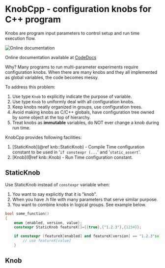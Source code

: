 # KnobCpp - configuration knobs for C++ program 
Knobs are program input parameters to control setup
and run time execution flow. 

![Online documentation](https://codedocs.xyz/curoles/knobcpp.svg)

Online documentation available at [CodeDocs](https://codedocs.xyz/curoles/knobcpp/)

Why? Many programs to run multi-parameter experiments require configuration knobs.
When there are many knobs and they all implemented as global variables,
the code becomes messy.

To address this problem:
 1. Use type `Knob` to explicitly indicate the purpose of variable.
 2. Use type `Knob` to uniformly deal with
    all configuration knobs.
 3. Keep knobs neatly organized in groups, use configuration trees.
 4. Avoid making knobs as C/C++ globals, have configuration tree owned
    by some object at the top of hierarchy.
 5. Treat knobs as **immutable** variables, do NOT ever change a knob
    during run time.

KnobCpp provides following facilities:
 1. [StaticKnob](@ref knb::StaticKnob) - Compile Time configuration constant
    to be used in '`if constexpr (...`' and '`static_assert`'.
 2. [Knob](@ref knb::Knob) - Run Time configuration constant.


## StaticKnob

Use StaticKnob instead of `constexpr` variable when:
 1. You want to say explicitly that it is "knob".
 2. When you have .h file with many parameters that serve
    similar purpose.
 3. You want to combine knobs in logical groups. See example below.

```cpp
bool some_function()
{
    enum {enabled, version, value};
    constexpr StaticKnob featureX[]={{true},{"1.2.3"},{1234}};

    if constexpr (featureX[enabled] and featureX[version] == "1.2.3"sv) {
        // use featureX[value]
    }
```

## Knob
